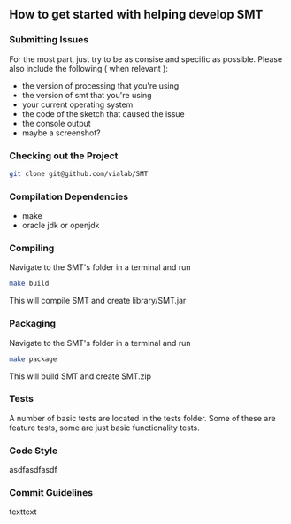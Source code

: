 ## How to get started with helping develop SMT


### Submitting Issues
For the most part, just try to be as consise and specific as possible. Please also include the following ( when relevant ):
 - the version of processing that you're using
 - the version of smt that you're using
 - your current operating system
 - the code of the sketch that caused the issue
 - the console output
 - maybe a screenshot?

### Checking out the Project
```bash
git clone git@github.com/vialab/SMT
```

### Compilation Dependencies
 - make
 - oracle jdk or openjdk

### Compiling
Navigate to the SMT's folder in a terminal and run
```bash
make build
```
This will compile SMT and create library/SMT.jar

### Packaging
Navigate to the SMT's folder in a terminal and run
```bash
make package
```
This will build SMT and create SMT.zip

### Tests
A number of basic tests are located in the tests folder. Some of these are feature tests, some are just basic functionality tests.

### Code Style
asdfasdfasdf

### Commit Guidelines
texttext
